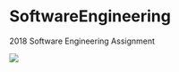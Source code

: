# SoftwareEngineering
2018 Software Engineering Assignment


<img src=http://78.media.tumblr.com/6a54f4344b31103052267be1244d8949/tumblr_p0gn0akepW1tpri36o1_400.gif>
